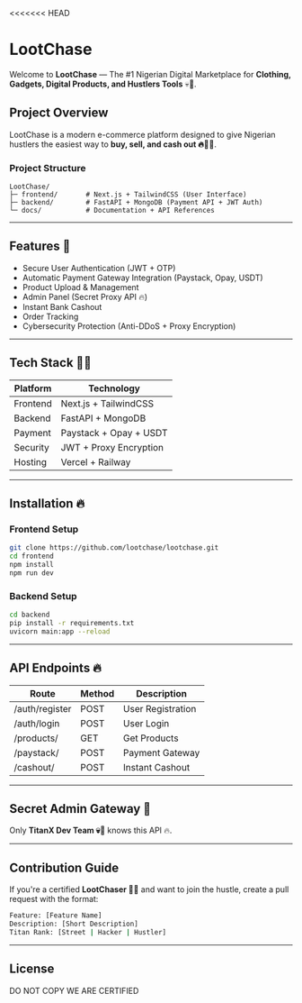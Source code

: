 <<<<<<< HEAD
# LootChase

Welcome to **LootChase** — The #1 Nigerian Digital Marketplace for **Clothing, Gadgets, Digital Products, and Hustlers Tools** 💀🚨.

## Project Overview
LootChase is a modern e-commerce platform designed to give Nigerian hustlers the easiest way to **buy, sell, and cash out 🔥💪🏽**.

### Project Structure
```
LootChase/
├─ frontend/       # Next.js + TailwindCSS (User Interface)
├─ backend/        # FastAPI + MongoDB (Payment API + JWT Auth)
└─ docs/           # Documentation + API References
```

---

## Features 🚨
- Secure User Authentication (JWT + OTP)
- Automatic Payment Gateway Integration (Paystack, Opay, USDT)
- Product Upload & Management
- Admin Panel (Secret Proxy API 🔥)
- Instant Bank Cashout
- Order Tracking
- Cybersecurity Protection (Anti-DDoS + Proxy Encryption)

---

## Tech Stack 💪🏽
| Platform   | Technology     |
|------------|--------------|
| Frontend   | Next.js + TailwindCSS |
| Backend    | FastAPI + MongoDB |
| Payment    | Paystack + Opay + USDT |
| Security   | JWT + Proxy Encryption |
| Hosting    | Vercel + Railway |

---

## Installation 🔥
### Frontend Setup
```bash
git clone https://github.com/lootchase/lootchase.git
cd frontend
npm install
npm run dev
```

### Backend Setup
```bash
cd backend
pip install -r requirements.txt
uvicorn main:app --reload
```

---

## API Endpoints 🔥
| Route               | Method | Description       |
|-------------------|-------|---------------|
| /auth/register    | POST  | User Registration |
| /auth/login       | POST  | User Login       |
| /products/        | GET   | Get Products    |
| /paystack/        | POST  | Payment Gateway  |
| /cashout/         | POST  | Instant Cashout |

---

## Secret Admin Gateway 🔐
Only **TitanX Dev Team 💀🚨** knows this API 🔥.

---

## Contribution Guide
If you're a certified **LootChaser 💪🏽** and want to join the hustle, create a pull request with the format:
```bash
Feature: [Feature Name]
Description: [Short Description]
Titan Rank: [Street | Hacker | Hustler]
```

---

## License
DO NOT COPY WE ARE CERTIFIED